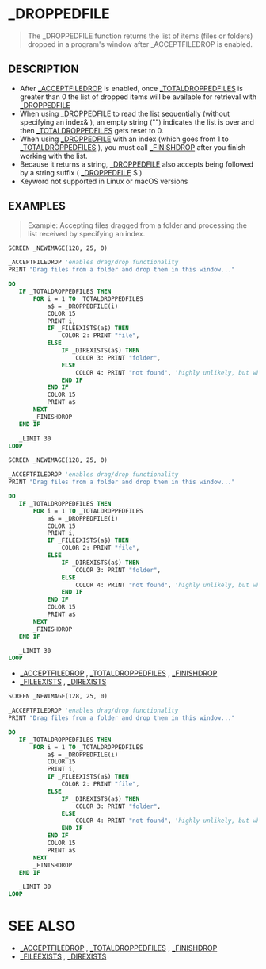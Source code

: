 # _DROPPEDFILE
> The _DROPPEDFILE function returns the list of items (files or folders) dropped in a program's window after _ACCEPTFILEDROP is enabled.

## DESCRIPTION
* After [_ACCEPTFILEDROP](_ACCEPTFILEDROP.md) is enabled, once [_TOTALDROPPEDFILES](_TOTALDROPPEDFILES.md) is greater than 0 the list of dropped items will be available for retrieval with [_DROPPEDFILE](_DROPPEDFILE.md)
* When using [_DROPPEDFILE](_DROPPEDFILE.md) to read the list sequentially (without specifying an index& ), an empty string ("") indicates the list is over and then [_TOTALDROPPEDFILES](_TOTALDROPPEDFILES.md) gets reset to 0.
* When using [_DROPPEDFILE](_DROPPEDFILE.md) with an index (which goes from 1 to [_TOTALDROPPEDFILES](_TOTALDROPPEDFILES.md) ), you must call [_FINISHDROP](_FINISHDROP.md) after you finish working with the list.
* Because it returns a string, [_DROPPEDFILE](_DROPPEDFILE.md) also accepts being followed by a string suffix ( [_DROPPEDFILE](_DROPPEDFILE.md) $ )
* Keyword not supported in Linux or macOS versions


## EXAMPLES
> Example: Accepting files dragged from a folder and processing the list received by specifying an index.

```vb
SCREEN _NEWIMAGE(128, 25, 0)

_ACCEPTFILEDROP 'enables drag/drop functionality
PRINT "Drag files from a folder and drop them in this window..."

DO
   IF _TOTALDROPPEDFILES THEN
       FOR i = 1 TO _TOTALDROPPEDFILES
           a$ = _DROPPEDFILE(i)
           COLOR 15
           PRINT i,
           IF _FILEEXISTS(a$) THEN
               COLOR 2: PRINT "file",
           ELSE
               IF _DIREXISTS(a$) THEN
                   COLOR 3: PRINT "folder",
               ELSE
                   COLOR 4: PRINT "not found", 'highly unlikely, but who knows?
               END IF
           END IF
           COLOR 15
           PRINT a$
       NEXT
       _FINISHDROP
   END IF

   _LIMIT 30
LOOP
```


```vb
SCREEN _NEWIMAGE(128, 25, 0)

_ACCEPTFILEDROP 'enables drag/drop functionality
PRINT "Drag files from a folder and drop them in this window..."

DO
   IF _TOTALDROPPEDFILES THEN
       FOR i = 1 TO _TOTALDROPPEDFILES
           a$ = _DROPPEDFILE(i)
           COLOR 15
           PRINT i,
           IF _FILEEXISTS(a$) THEN
               COLOR 2: PRINT "file",
           ELSE
               IF _DIREXISTS(a$) THEN
                   COLOR 3: PRINT "folder",
               ELSE
                   COLOR 4: PRINT "not found", 'highly unlikely, but who knows?
               END IF
           END IF
           COLOR 15
           PRINT a$
       NEXT
       _FINISHDROP
   END IF

   _LIMIT 30
LOOP
```

* [_ACCEPTFILEDROP](_ACCEPTFILEDROP.md) , [_TOTALDROPPEDFILES](_TOTALDROPPEDFILES.md) , [_FINISHDROP](_FINISHDROP.md)
* [_FILEEXISTS](_FILEEXISTS.md) , [_DIREXISTS](_DIREXISTS.md)

```vb
SCREEN _NEWIMAGE(128, 25, 0)

_ACCEPTFILEDROP 'enables drag/drop functionality
PRINT "Drag files from a folder and drop them in this window..."

DO
   IF _TOTALDROPPEDFILES THEN
       FOR i = 1 TO _TOTALDROPPEDFILES
           a$ = _DROPPEDFILE(i)
           COLOR 15
           PRINT i,
           IF _FILEEXISTS(a$) THEN
               COLOR 2: PRINT "file",
           ELSE
               IF _DIREXISTS(a$) THEN
                   COLOR 3: PRINT "folder",
               ELSE
                   COLOR 4: PRINT "not found", 'highly unlikely, but who knows?
               END IF
           END IF
           COLOR 15
           PRINT a$
       NEXT
       _FINISHDROP
   END IF

   _LIMIT 30
LOOP
```



# SEE ALSO
* [_ACCEPTFILEDROP](_ACCEPTFILEDROP.md) , [_TOTALDROPPEDFILES](_TOTALDROPPEDFILES.md) , [_FINISHDROP](_FINISHDROP.md)
* [_FILEEXISTS](_FILEEXISTS.md) , [_DIREXISTS](_DIREXISTS.md)

